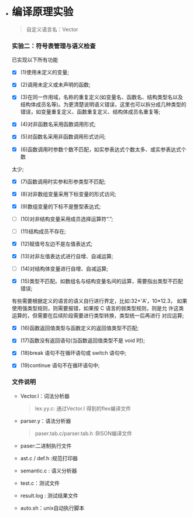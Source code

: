 + # 编译原理实验

	> 自定义语言名：Vector

	### 实验二：符号表管理与语义检查

	已实现以下所有功能

	- [x] (1)使用未定义的变量;

	- [x] (2)调用未定义或未声明的函数; 

	- [x] (3)在同一作用域，名称的重复定义(如变量名、函数名、结构类型名以及结构体成员名等)。为更清楚说明语义错误，这里也可以拆分成几种类型的错误，如变量重复定义、函数重复定义、结构体成员名重复等; 

	- [x] (4)对非函数名采用函数调用形式; 

	- [x] (5)对函数名采用非函数调用形式访问;

	- [x] (6)函数调用时参数个数不匹配，如实参表达式个数太多、或实参表达式个数

	太少;

	- [x] (7)函数调用时实参和形参类型不匹配; 

	- [x] (8)对非数组变量采用下标变量的形式访问; 

	- [x] (9)数组变量的下标不是整型表达式;

	- [ ] (10)对非结构变量采用成员选择运算符“.”;
	
	- [ ] 	(11)结构成员不存在;

	- [x] (12)赋值号左边不是左值表达式; 

	- [x] (13)对非左值表达式进行自增、自减运算; 

	- [ ] (14)对结构体变量进行自增、自减运算; 

	- [x] (15)类型不匹配。如数组名与结构变量名间的运算，需要指出类型不匹配错误;

	有些需要根据定义的语言的语义自行进行界定，比如:32+'A'，10*12.3， 如果使用强类型规则，则需要报错，如果按 C 语言的弱类型规则，则是允 许这类运算的，但需要在后续阶段需要进行类型转换，类型统一后再进行 对应运算;

	- [x] (16)函数返回值类型与函数定义的返回值类型不匹配;

	- [x] (17)函数没有返回语句(当函数返回值类型不是 void 时);

	- [x] (18)break 语句不在循环语句或 switch 语句中;

	- [x] (19)continue 语句不在循环语句中;

	

	### 文件说明

	- Vector.l：词法分析器

		>lex.yy.c: 通过Vector.l 得到的flex编译文件

	- parser.y：语法分析器

		>paser.tab.c/parser.tab.h :BISON编译文件

	- paser:二进制执行文件

	- ast.c / def.h :规范打印器

	- semantic.c : 语义分析器

	- test.c：测试文件
	
	- result.log : 测试结果文件 

	- auto.sh：unix自动执行脚本
	
	